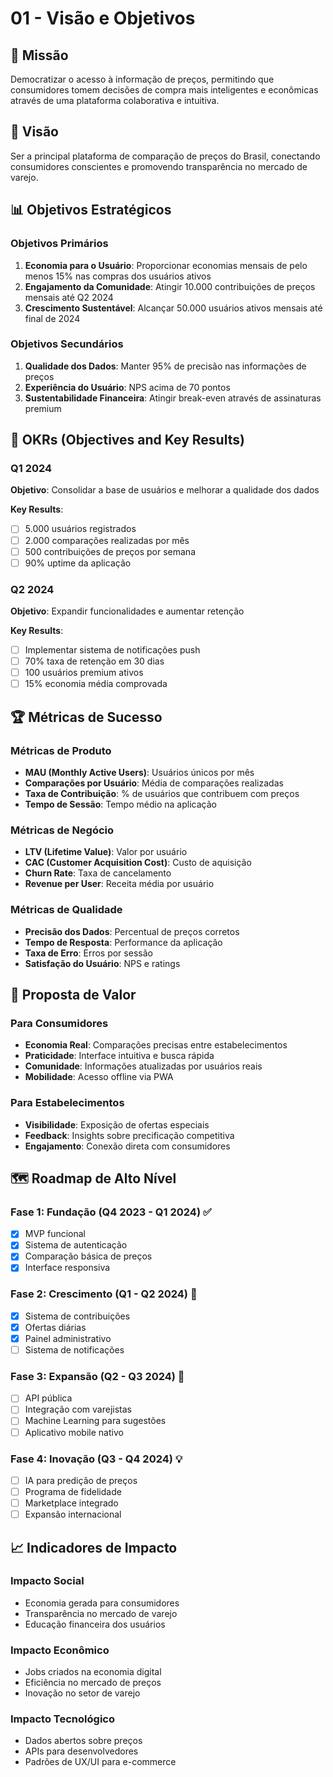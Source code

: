 # 01 - Visão e Objetivos

## 🎯 Missão

Democratizar o acesso à informação de preços, permitindo que consumidores tomem decisões de compra mais inteligentes e econômicas através de uma plataforma colaborativa e intuitiva.

## 🔮 Visão

Ser a principal plataforma de comparação de preços do Brasil, conectando consumidores conscientes e promovendo transparência no mercado de varejo.

## 📊 Objetivos Estratégicos

### Objetivos Primários
1. **Economia para o Usuário**: Proporcionar economias mensais de pelo menos 15% nas compras dos usuários ativos
2. **Engajamento da Comunidade**: Atingir 10.000 contribuições de preços mensais até Q2 2024
3. **Crescimento Sustentável**: Alcançar 50.000 usuários ativos mensais até final de 2024

### Objetivos Secundários
1. **Qualidade dos Dados**: Manter 95% de precisão nas informações de preços
2. **Experiência do Usuário**: NPS acima de 70 pontos
3. **Sustentabilidade Financeira**: Atingir break-even através de assinaturas premium

## 🎯 OKRs (Objectives and Key Results)

### Q1 2024
**Objetivo**: Consolidar a base de usuários e melhorar a qualidade dos dados

**Key Results**:
- [ ] 5.000 usuários registrados
- [ ] 2.000 comparações realizadas por mês
- [ ] 500 contribuições de preços por semana
- [ ] 90% uptime da aplicação

### Q2 2024
**Objetivo**: Expandir funcionalidades e aumentar retenção

**Key Results**:
- [ ] Implementar sistema de notificações push
- [ ] 70% taxa de retenção em 30 dias
- [ ] 100 usuários premium ativos
- [ ] 15% economia média comprovada

## 🏆 Métricas de Sucesso

### Métricas de Produto
- **MAU (Monthly Active Users)**: Usuários únicos por mês
- **Comparações por Usuário**: Média de comparações realizadas
- **Taxa de Contribuição**: % de usuários que contribuem com preços
- **Tempo de Sessão**: Tempo médio na aplicação

### Métricas de Negócio
- **LTV (Lifetime Value)**: Valor por usuário
- **CAC (Customer Acquisition Cost)**: Custo de aquisição
- **Churn Rate**: Taxa de cancelamento
- **Revenue per User**: Receita média por usuário

### Métricas de Qualidade
- **Precisão dos Dados**: Percentual de preços corretos
- **Tempo de Resposta**: Performance da aplicação
- **Taxa de Erro**: Erros por sessão
- **Satisfação do Usuário**: NPS e ratings

## 🎨 Proposta de Valor

### Para Consumidores
- **Economia Real**: Comparações precisas entre estabelecimentos
- **Praticidade**: Interface intuitiva e busca rápida
- **Comunidade**: Informações atualizadas por usuários reais
- **Mobilidade**: Acesso offline via PWA

### Para Estabelecimentos
- **Visibilidade**: Exposição de ofertas especiais
- **Feedback**: Insights sobre precificação competitiva
- **Engajamento**: Conexão direta com consumidores

## 🗺️ Roadmap de Alto Nível

### Fase 1: Fundação (Q4 2023 - Q1 2024) ✅
- [x] MVP funcional
- [x] Sistema de autenticação
- [x] Comparação básica de preços
- [x] Interface responsiva

### Fase 2: Crescimento (Q1 - Q2 2024) 🔄
- [x] Sistema de contribuições
- [x] Ofertas diárias
- [x] Painel administrativo
- [ ] Sistema de notificações

### Fase 3: Expansão (Q2 - Q3 2024) 📝
- [ ] API pública
- [ ] Integração com varejistas
- [ ] Machine Learning para sugestões
- [ ] Aplicativo mobile nativo

### Fase 4: Inovação (Q3 - Q4 2024) 💡
- [ ] IA para predição de preços
- [ ] Programa de fidelidade
- [ ] Marketplace integrado
- [ ] Expansão internacional

## 📈 Indicadores de Impacto

### Impacto Social
- Economia gerada para consumidores
- Transparência no mercado de varejo
- Educação financeira dos usuários

### Impacto Econômico
- Jobs criados na economia digital
- Eficiência no mercado de preços
- Inovação no setor de varejo

### Impacto Tecnológico
- Dados abertos sobre preços
- APIs para desenvolvedores
- Padrões de UX/UI para e-commerce